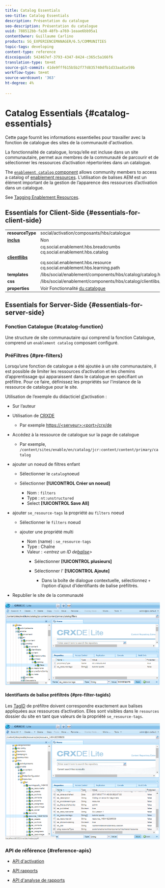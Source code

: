 ```yaml
---
title: Catalog Essentials
seo-title: Catalog Essentials
description: Présentation du catalogue
seo-description: Présentation du catalogue
uuid: 788512bb-fa38-48fb-a769-1eaae6bb95a1
contentOwner: Guillaume Carlino
products: SG_EXPERIENCEMANAGER/6.5/COMMUNITIES
topic-tags: developing
content-type: reference
discoiquuid: 542467ef-3793-4347-8424-c365c5a166f6
translation-type: tm+mt
source-git-commit: 41de9fff615b5b2f77d835740dfb1d33aa81e59b
workflow-type: tm+mt
source-wordcount: '363'
ht-degree: 4%

---
```



# Catalog Essentials {#catalog-essentials}

Cette page fournit les informations essentielles pour travailler avec la fonction de catalogue des sites de la communauté d&#39;activation.

La fonctionnalité de catalogue, lorsqu’elle est incluse dans un site communautaire, permet aux membres de la communauté de parcourir et de sélectionner les ressources d’activation répertoriées dans un catalogue.

The [ `enablement catalog` component](catalog.md) allows community members to access a catalog of [enablement resources](resources.md). L’utilisation de balises AEM est un élément important de la gestion de l’apparence des ressources d’activation dans un catalogue.

See [Tagging Enablement Resources](tag-resources.md).

## Essentials for Client-Side {#essentials-for-client-side}

<table>
 <tbody>
  <tr>
   <td> <strong>resourceType</strong></td>
   <td>social/activation/composants/hbs/catalogue</td>
  </tr>
  <tr>
   <td> <a href="scf.md#add-or-include-a-communities-component"><strong>inclus</strong></a></td>
   <td>Non</td>
  </tr>
  <tr>
   <td> <a href="clientlibs.md"><strong>clientllibs</strong></a></td>
   <td>cq.social.enablement.hbs.breadcrumbs<br /> cq.social.enablement.hbs.catalog<br /><br /> cq.social.enablement.hbs.resource cq.social.enablement.hbs.learning.path</td>
  </tr>
  <tr>
   <td> <strong>templates</strong></td>
   <td> /libs/social/enablement/components/hbs/catalog/catalog.hbs<br /> </td>
  </tr>
  <tr>
   <td> <strong>css</strong></td>
   <td> /libs/social/enablement/components/hbs/catalog/clientlibs/catalog.css</td>
  </tr>
  <tr>
   <td><strong> properties</strong></td>
   <td>Voir Fonctionnalité <a href="catalog.md">du catalogue</a></td>
  </tr>
 </tbody>
</table>

## Essentials for Server-Side {#essentials-for-server-side}

### Fonction Catalogue {#catalog-function}

Une structure de site communautaire qui comprend la fonction [](functions.md#catalog-function)Catalogue, comprend un `enablement catalog` composant configuré.

### PréFiltres {#pre-filters}

Lorsqu’une fonction de catalogue a été ajoutée à un site communautaire, il est possible de limiter les ressources d’activation et les chemins d’apprentissage qui apparaissent dans le catalogue en spécifiant un préfiltre. Pour ce faire, définissez les propriétés sur l&#39;instance de la ressource de catalogue pour le site.

Utilisation de l’exemple du didacticiel [d’](getting-started-enablement.md)activation :

* Sur l’auteur
* Utilisation de [CRXDE](../../help/sites-developing/developing-with-crxde-lite.md)

   * Par exemple [https://&lt;serveur>:&lt;port>/crx/de](http://localhost:4502/crx/de)

* Accédez à la ressource de catalogue sur la page de catalogue

   * Par exemple, `/content/sites/enable/en/catalog/jcr:content/content/primary/catalog`

* ajouter un noeud de filtres enfant

   * Sélectionner le `catalog`noeud
   * Sélectionner **[!UICONTROL Créer un noeud]**

      * Nom : `filters`
      * Type : `nt:unstructured`
      * Select **[!UICONTROL Save All]**

* ajouter `se_resource-tags` la propriété au `filters` noeud

   * Sélectionner le `filters` noeud
   * ajouter une propriété multi

      * Nom (name) : `se_resource-tags`
      * Type : Chaîne
      * Valeur : *&lt;entrez un ID de[balise](#pre-filter-tagids)>*
         * Sélectionner **[!UICONTROL plusieurs]**
         * Sélectionner l&#39; **[!UICONTROL Ajoute]**

            * Dans la boîte de dialogue contextuelle, sélectionnez `+` l’option d’ajout d’identifiants de balise préfiltrés.

* Republier le site de la communauté

![configure-catalog](assets/configure-catalog.png)

#### Identifiants de balise préfiltrés {#pre-filter-tagids}

Les [TagID](../../help/sites-developing/framework.md#tagid) de préfiltre doivent correspondre exactement aux balises appliquées aux ressources d’activation. Elles sont visibles dans le `resources` dossier du site en tant que valeurs de la propriété `se_resource-tags`.

![configure-filtres](assets/configure-catalog1.png)

### API de référence {#reference-apis}

* [API d&#39;activation](https://helpx.adobe.com/experience-manager/6-5/sites/developing/using/reference-materials/javadoc/com/adobe/cq/social/enablement/client/api/package-summary.html)

* [API rapports](https://helpx.adobe.com/experience-manager/6-5/sites/developing/using/reference-materials/javadoc/com/adobe/cq/social/enablement/client/reporting/api/package-summary.html)

* [API d&#39;analyse de rapports](https://helpx.adobe.com/experience-manager/6-5/sites/developing/using/reference-materials/javadoc/com/adobe/cq/social/enablement/client/reporting/analytics/api/package-summary.html)

